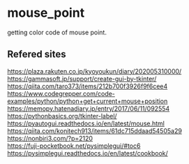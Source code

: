 # mouse_point
getting color code of mouse point.<br>
## Refered sites
https://plaza.rakuten.co.jp/kyoyoukun/diary/202005310000/ <br>
https://gammasoft.jp/support/create-gui-by-tkinter/ <br>
https://qiita.com/taro373/items/212b700f3926f9f6cee4 <br>
https://www.codegrepper.com/code-examples/python/python+get+current+mouse+position <br>
https://memopy.hatenadiary.jp/entry/2017/06/11/092554 <br>
https://pythonbasics.org/tkinter-label/ <br>
https://pyautogui.readthedocs.io/en/latest/mouse.html <br>
https://qiita.com/konitech913/items/61dc715ddaad54505a29 <br>
https://nonbiri3.com/?p=2120 <br>
https://fuji-pocketbook.net/pysimplegui/#toc6 <br>
https://pysimplegui.readthedocs.io/en/latest/cookbook/